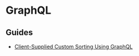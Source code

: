 # GraphQL

## Guides

- [Client-Supplied Custom Sorting Using GraphQL](https://itnext.io/client-supplied-custom-sorting-using-graphql-54e4b87f6011)
